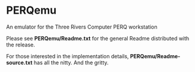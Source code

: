 # PERQemu
An emulator for the Three Rivers Computer PERQ workstation


Please see **PERQemu/Readme.txt** for the general Readme distributed with the release.

For those interested in the implementation details, **PERQemu/Readme-source.txt** has
all the nitty.  And the gritty.
